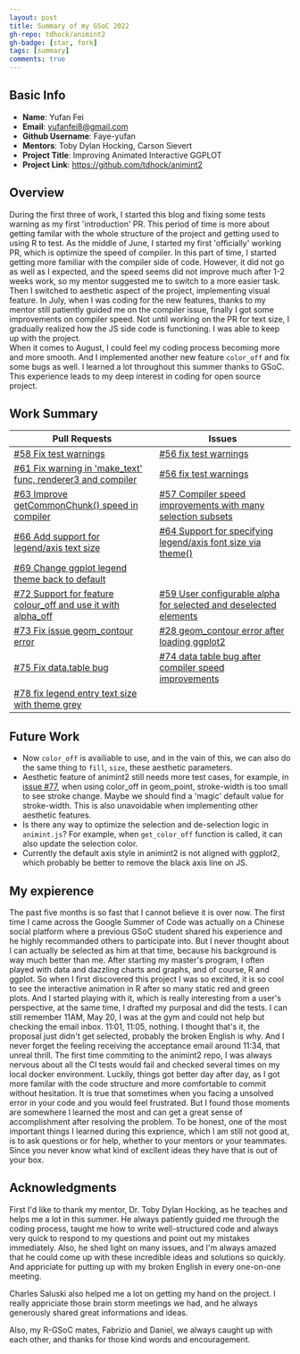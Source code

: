 ```yaml
---
layout: post
title: Summary of my GSoC 2022
gh-repo: tdhock/animint2
gh-badge: [star, fork]
tags: [summary]
comments: true
---
```


## Basic Info
- **Name**: Yufan Fei
- **Email**: yufanfei8@gmail.com
- **Github Username**: Faye-yufan
- **Mentors**: Toby Dylan Hocking, Carson Sievert
- **Project Title**: Improving Animated Interactive GGPLOT
- **Project Link**: https://github.com/tdhock/animint2

## Overview
During the first three of work, I started this blog and fixing some tests warning as my first 'introduction' PR. This period of time is more about getting familar with the whole structure of the project and getting used to using R to test. 
As the middle of June, I started my first 'officially' working PR, which is optimize the speed of compiler. In this part of time, I started getting more familiar with the compiler side of code.  However, it did not go as well as I expected, and the speed seems did not improve much after 1-2 weeks work, so my mentor suggested me to switch to a more easier task.  Then I switched to aesthetic aspect of the project, implementing visual feature.
In July, when I was coding for the new features, thanks to my mentor still patiently guided me on the compiler issue, finally I got some improvements on compiler speed. Not until working on the PR for text size, I gradually realized how the JS side code is functioning. I was able to keep up with the project.  
When it comes to August, I could feel my coding process becoming more and more smooth. And I implemented another new feature `color_off` and fix some bugs as well.
I learned a lot throughout this summer thanks to GSoC. This experience leads to my deep interest in coding for open source project.

## Work Summary
| Pull Requests   |      Issues      |
|----------------|----------------|
| [#58 Fix test warnings](https://github.com/tdhock/animint2/pull/58) | [#56 fix test warnings](https://github.com/tdhock/animint2/issues/56)  |
| [#61 Fix warning in 'make_text' func, renderer3 and compiler](https://github.com/tdhock/animint2/pull/61) | [#56 fix test warnings](https://github.com/tdhock/animint2/issues/56) |
| [#63 Improve getCommonChunk() speed in compiler](https://github.com/tdhock/animint2/pull/63) | [#57 Compiler speed improvements with many selection subsets](https://github.com/tdhock/animint2/issues/57) |
| [#66 Add support for legend/axis text size ](https://github.com/tdhock/animint2/pull/66) | [#64 Support for specifying legend/axis font size via theme()](https://github.com/tdhock/animint2/issues/64) |
| [#69 Change ggplot legend theme back to default](https://github.com/tdhock/animint2/pull/69) |  |
| [#72 Support for feature colour_off and use it with alpha_off ](https://github.com/tdhock/animint2/pull/72) | [#59 User configurable alpha for selected and deselected elements](https://github.com/tdhock/animint2/issues/59) |
| [#73 Fix issue geom_contour error ](https://github.com/tdhock/animint2/pull/73) | [#28 geom_contour error after loading ggplot2](https://github.com/tdhock/animint2/issues/28) |
| [#75 Fix data.table bug](https://github.com/tdhock/animint2/pull/75) | [#74 data table bug after compiler speed improvements](https://github.com/tdhock/animint2/issues/74) |
| [#78 fix legend entry text size with theme grey ](https://github.com/tdhock/animint2/pull/78) |  |

## Future Work
- Now `color_off` is availiable to use, and in the vain of this, we can also do the same thing to `fill`, `size`, these aesthetic parameters.
- Aesthetic feature of animint2 still needs more test cases, for example, in [issue #77](https://github.com/tdhock/animint2/issues/77), when using color_off in geom_point, stroke-width is too small to see stroke change. Maybe we should find a 'magic' default value for stroke-width.  This is also unavoidable when implementing other aesthetic features.
- Is there any way to optimize the selection and de-selection logic in `animint.js`? For example, when `get_color_off` function is called, it can also update the selection color.
- Currently the default axis style in animint2 is not aligned with ggplot2, which probably be better to remove the black axis line on JS.

## My expierence
The past five months is so fast that I cannot believe it is over now. The first time I came across the Google Summer of Code was actually on a Chinese social platform where a previous GSoC student shared his experience and he highly recommanded others to participate into. But I never thought about I can actually be selected as him at that time, because his background is way much better than me.
After starting my master's program, I often played with data and dazzling charts and graphs, and of course, R and ggplot. So when I first discovered this project I was so excited, it is so cool to see the interactive animation in R after so many static red and green plots. And I started playing with it, which is really interesting from a user's perspective, at the same time, I drafted my purposal and did the tests.
I can still remember 11AM, May 20, I was at the gym and could not help but checking the email inbox. 11:01, 11:05, nothing. I thought that's it, the proposal just didn't get selected, probably the broken English is why. And I never forget the feeling receiving the acceptance email around 11:34, that unreal thrill.
The first time commiting to the animint2 repo, I was always nervous about all the CI tests would fail and checked several times on my local docker environment. Luckily, things got better day after day, as I got more familar with the code structure and more comfortable to commit without hesitation.
It is true that sometimes when you facing a unsolved error in your code and you would feel frustrated. But I found those moments are somewhere l learned the most and can get a great sense of accomplishment after resolving the problem. To be honest, one of the most important things I learned during this exprience, which I am still not good at, is to ask questions or for help, whether to your mentors or your teammates. Since you never know what kind of excllent ideas they have that is out of your box.

## Acknowledgments
First I'd like to thank my mentor, Dr. Toby Dylan Hocking, as he teaches and helps me a lot in this summer. He always patiently guided me through the coding process, taught me how to write well-structured code and always very quick to respond to my questions and point out my mistakes immediately. Also, he shed light on many issues, and I'm always amazed that he could come up with these incredible ideas and solutions so quickly. And appriciate for putting up with my broken English in every one-on-one meeting.

Charles Saluski also helped me a lot on getting my hand on the project. I really appriciate those brain storm meetings we had, and he always generously shared great informations and ideas.

Also, my R-GSoC mates, Fabrizio and Daniel, we always caught up with each other, and thanks for those kind words and encouragement.